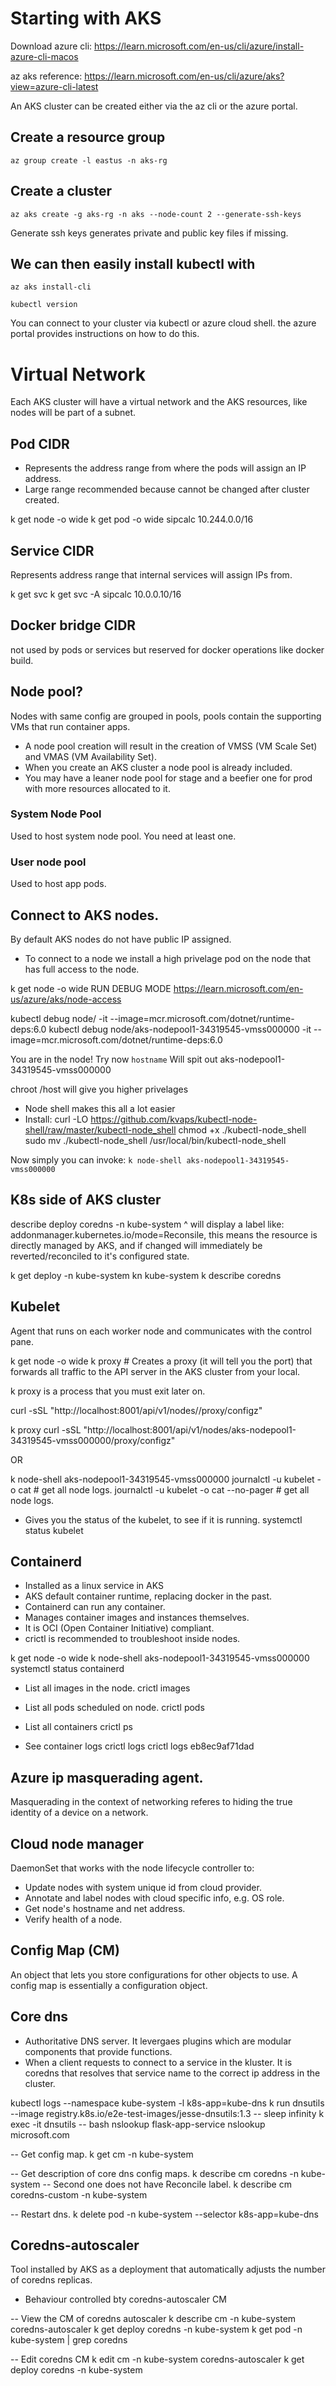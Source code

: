 # Starting with AKS

Download azure cli: https://learn.microsoft.com/en-us/cli/azure/install-azure-cli-macos

az aks reference: https://learn.microsoft.com/en-us/cli/azure/aks?view=azure-cli-latest

An AKS cluster can be created either via the az cli or the azure portal.

## Create a resource group
`az group create -l eastus -n aks-rg`

## Create a cluster
`az aks create -g aks-rg -n aks --node-count 2 --generate-ssh-keys`

Generate ssh keys generates private and public key files if missing.

## We can then easily install kubectl with
`az aks install-cli`

`kubectl version`

You can connect to your cluster via kubectl or azure cloud shell.
the azure portal provides instructions on how to do this.

# Virtual Network
Each AKS cluster will have a virtual network and the AKS resources, like nodes will be part of a subnet.

## Pod CIDR
- Represents the address range from where the pods will assign an IP address.
- Large range recommended because cannot be changed after cluster created.

k get node -o wide
k get pod -o wide
sipcalc 10.244.0.0/16

## Service CIDR
Represents address range that internal services will assign IPs from.

k get svc
k get svc -A
sipcalc 10.0.0.10/16

## Docker bridge CIDR
not used by pods or services but reserved for docker operations like docker build.

## Node pool?
Nodes with same config are grouped in pools, pools contain the supporting VMs that run container apps.
- A node pool creation will result in the creation of VMSS (VM Scale Set) and VMAS (VM Availability Set).
- When you create an AKS cluster a node pool is already included.
- You may have a leaner node pool for stage and a beefier one for prod with more resources allocated to it.

### System Node Pool
Used to host system node pool. You need at least one.

### User node pool
Used to host app pods.

## Connect to AKS nodes.
By default AKS nodes do not have public IP assigned.
- To connect to a node we install a high privelage pod on the node that has full access to the node.

k get node -o wide
RUN DEBUG MODE
https://learn.microsoft.com/en-us/azure/aks/node-access

kubectl debug node/<node name> -it --image=mcr.microsoft.com/dotnet/runtime-deps:6.0
kubectl debug node/aks-nodepool1-34319545-vmss000000 -it --image=mcr.microsoft.com/dotnet/runtime-deps:6.0

You are in the node! Try now `hostname`
Will spit out aks-nodepool1-34319545-vmss000000

chroot /host will give you higher privelages

- Node shell makes this all a lot easier
- Install:
curl -LO https://github.com/kvaps/kubectl-node-shell/raw/master/kubectl-node_shell
chmod +x ./kubectl-node_shell
sudo mv ./kubectl-node_shell /usr/local/bin/kubectl-node_shell

Now simply you can invoke: `k node-shell aks-nodepool1-34319545-vmss000000`

## K8s side of AKS cluster
describe deploy coredns -n kube-system
^ will display a label like: addonmanager.kubernetes.io/mode=Reconsile, this means the resource is directly
managed by AKS, and if changed will immediately be reverted/reconciled to it's configured state.

k get deploy -n kube-system
kn kube-system
k describe coredns

## Kubelet
Agent that runs on each worker node and communicates with the control pane.

k get node -o wide
k proxy # Creates a proxy (it will tell you the port) that forwards all traffic to the API server in the AKS cluster from your local.

k proxy is a process that you must exit later on.

curl -sSL "http://localhost:8001/api/v1/nodes/<node>/proxy/configz"

k proxy
curl -sSL "http://localhost:8001/api/v1/nodes/aks-nodepool1-34319545-vmss000000/proxy/configz"


OR

k node-shell aks-nodepool1-34319545-vmss000000
journalctl -u kubelet -o cat # get all node logs.
journalctl -u kubelet -o cat --no-pager # get all node logs.

- Gives you the status of the kubelet, to see if it is running.
systemctl status kubelet


## Containerd
- Installed as a linux service in AKS
- AKS default container runtime, replacing docker in the past.
- Containerd can run any container.
- Manages container images and instances themselves.
- It is OCI (Open Container Initiative) compliant.
- crictl is recommended to troubleshoot inside nodes.

k get node -o wide
k node-shell aks-nodepool1-34319545-vmss000000
systemctl status containerd

- List all images in the node.
crictl images

- List all pods scheduled on node.
crictl pods

- List all containers
crictl ps

- See container logs
crictl logs <container id>
crictl logs eb8ec9af71dad

## Azure ip masquerading agent.
Masquerading in the context of networking referes to hiding the true identity of a device on a network.

## Cloud node manager
DaemonSet that works with the node lifecycle controller to:
- Update nodes with system unique id from cloud provider.
- Annotate and label nodes with cloud specific info, e.g. OS role.
- Get node's hostname and net address.
- Verify health of a node.

## Config Map (CM)
An object that lets you store configurations for other objects to use. A config map is essentially a configuration object.

## Core dns
- Authoritative DNS server. It levergaes plugins which are modular components that provide functions.
- When a client requests to connect to a service in the kluster. It is coredns that resolves that service name to the correct ip address in the cluster.

kubectl logs --namespace kube-system -l k8s-app=kube-dns
k run dnsutils --image registry.k8s.io/e2e-test-images/jesse-dnsutils:1.3 -- sleep infinity
k exec -it dnsutils -- bash
nslookup flask-app-service
nslookup microsoft.com

-- Get config map.
k get cm -n kube-system

-- Get description of core dns config maps.
k describe cm coredns -n kube-system
-- Second one does not have Reconcile label.
k describe cm coredns-custom -n kube-system

-- Restart dns.
k delete pod -n kube-system --selector k8s-app=kube-dns

## Coredns-autoscaler
Tool installed by AKS as a deployment that automatically adjusts the number of coredns replicas.
- Behaviour controlled bty coredns-autoscaler CM

-- View the CM of coredns autoscaler
k describe cm -n kube-system coredns-autoscaler
k get deploy coredns -n kube-system
k get pod -n kube-system | grep coredns

-- Edit coredns CM
k edit cm -n kube-system coredns-autoscaler
k get deploy coredns -n kube-system
